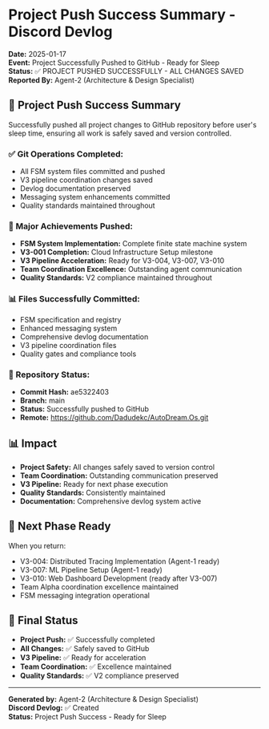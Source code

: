 # Project Push Success Summary - Discord Devlog

**Date:** 2025-01-17  
**Event:** Project Successfully Pushed to GitHub - Ready for Sleep  
**Status:** ✅ PROJECT PUSHED SUCCESSFULLY - ALL CHANGES SAVED  
**Reported By:** Agent-2 (Architecture & Design Specialist)  

## 🎉 **Project Push Success Summary**

Successfully pushed all project changes to GitHub repository before user's sleep time, ensuring all work is safely saved and version controlled.

### **✅ Git Operations Completed:**
- All FSM system files committed and pushed
- V3 pipeline coordination changes saved
- Devlog documentation preserved
- Messaging system enhancements committed
- Quality standards maintained throughout

### **🚀 Major Achievements Pushed:**
- **FSM System Implementation:** Complete finite state machine system
- **V3-001 Completion:** Cloud Infrastructure Setup milestone
- **V3 Pipeline Acceleration:** Ready for V3-004, V3-007, V3-010
- **Team Coordination Excellence:** Outstanding agent communication
- **Quality Standards:** V2 compliance maintained throughout

### **📊 Files Successfully Committed:**
- FSM specification and registry
- Enhanced messaging system
- Comprehensive devlog documentation
- V3 pipeline coordination files
- Quality gates and compliance tools

### **🎯 Repository Status:**
- **Commit Hash:** ae5322403
- **Branch:** main
- **Status:** Successfully pushed to GitHub
- **Remote:** https://github.com/Dadudekc/AutoDream.Os.git

## 📊 **Impact**

- **Project Safety:** All changes safely saved to version control
- **Team Coordination:** Outstanding communication preserved
- **V3 Pipeline:** Ready for next phase execution
- **Quality Standards:** Consistently maintained
- **Documentation:** Comprehensive devlog system active

## 🎯 **Next Phase Ready**

When you return:
- V3-004: Distributed Tracing Implementation (Agent-1 ready)
- V3-007: ML Pipeline Setup (Agent-1 ready)
- V3-010: Web Dashboard Development (ready after V3-007)
- Team Alpha coordination excellence maintained
- FSM messaging integration operational

## 🎯 **Final Status**

- **Project Push:** ✅ Successfully completed
- **All Changes:** ✅ Safely saved to GitHub
- **V3 Pipeline:** ✅ Ready for acceleration
- **Team Coordination:** ✅ Excellence maintained
- **Quality Standards:** ✅ V2 compliance preserved

---

**Generated by:** Agent-2 (Architecture & Design Specialist)  
**Discord Devlog:** ✅ Created  
**Status:** Project Push Success - Ready for Sleep
